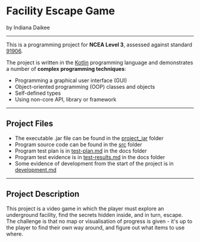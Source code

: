 # Facility Escape Game

by Indiana Daikee

---

This is a programming project for **NCEA Level 3**, assessed against standard [91906](as91906.pdf).

The project is written in the [Kotlin](https://kotlinlang.org) programming language and demonstrates a number of **complex programming techniques**:
- Programming a graphical user interface (GUI)
- Object-oriented programming (OOP) classes and objects
- Self-defined types
- Using non-core API, library or framework
---

## Project Files

- The executable .jar file can be found in the [project_jar](out%2Fartifacts%2Fproject_jar) folder
- Program source code can be found in the [src](src/) folder
- Program test plan is in [test-plan.md](docs/test-plan.md) in the docs folder
- Program test evidence is in [test-results.md](docs/test-results.md) in the docs folder
- Some evidence of development from the start of the project is in [development.md](docs%2Fdevelopment.md)

---

## Project Description

This project is a video game in which the player must explore an underground facility, find the secrets hidden inside, and in turn, escape. The challenge is that no map or visualisation of progress is given - it's up to the player to find their own way around, and figure out what items to use where.